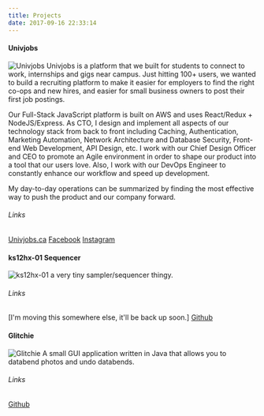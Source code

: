 ```yaml
---
title: Projects
date: 2017-09-16 22:33:14
---
```


#### Univjobs
![Univjobs](/images/proj/univjobs.png "Univjobs.")
Univjobs is a platform that we built for students to connect to work, internships and gigs near campus. Just hitting 100+ users, we wanted to build a recruiting platform to make it easier for employers to find the right co-ops and new hires, and easier for small business owners to post their first job postings.

Our Full-Stack JavaScript platform is built on AWS and uses React/Redux + NodeJS/Express. As CTO, I design and implement all aspects of our technology stack from back to front including Caching, Authentication, Marketing Automation, Network Architecture and Database Security, Front-end Web Development, API Design, etc. I work with our Chief Design Officer and CEO to promote an Agile environment in order to shape our product into a tool that our users love. Also, I work with our DevOps Engineer to constantly enhance our workflow and speed up development.

My day-to-day operations can be summarized by finding the most effective way to push the product and our company forward.

###### Links
[Univjobs.ca](https://univjobs.ca)
[Facebook](https://facebook.com/univjobs/)
[Instagram](https://instagram.com/univjobs)

#### ks12hx-01 Sequencer
![ks12hx-01](/images/proj/ks12hx.png "This is one dope sampler.")
a very tiny sampler/sequencer thingy.

###### Links
[I'm moving this somewhere else, it'll be back up soon.]
[Github](https://github.com/stemmlerjs/mini-sampler)

#### Glitchie
![Glitchie](/images/proj/glitchie.jpg "Glitchie app.")
A small GUI application written in Java that allows you to databend photos and undo databends.

###### Links
[Github](https://github.com/stemmlerjs/Glitch-Pond)
